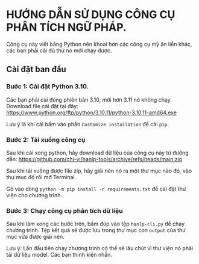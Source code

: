 # HƯỚNG DẪN SỬ DỤNG CÔNG CỤ PHÂN TÍCH NGỮ PHÁP.

Công cụ này viết bằng Python nên khoai hơn các công cụ mỳ ăn liền khác, các bạn phải cài đủ thứ nó mới chạy được.

## Cài đặt ban đầu

### Bước 1: Cài đặt Python 3.10.

Các bạn phải cài đúng phiên bản 3.10, mới hơn 3.11 nó không chạy.
Download file cài đặt tại đây: https://www.python.org/ftp/python/3.10.11/python-3.10.11-amd64.exe

Lưu ý là khi cài bấm vào phần `Customize installation` để cài `pip`.

### Bước 2: Tải xuống công cụ

Sau khi cài xong python, hãy download dữ liệu của công cụ này từ đường dẫn:
https://github.com/chi-vi/hanlp-tools/archive/refs/heads/main.zip

Sau khi tải xuống được file zip, hãy giải nén nó ra một thư mục nào đó, vào thư mục đó rồi mở Terminal.

Gõ vào dòng `python -m pip install -r requirements.txt` để cài đặt thư viện cho chương trình.

### Bước 3: Chạy công cụ phân tích dữ liệu

Sau khi làm xong các bước trên, bấm đúp vào tệp `hanlp-cli.py` để chạy chương trình.
Tệp kết quả sẽ được lưu trong thư mục con `output` của thư mục vừa được giải nén.

Lưu ý: Lần đầu tiên chạy chương trình có thể sẽ lâu chút vì thư viện nó phải tải dữ liệu model. Các bạn thỉnh kiên nhẫn.
